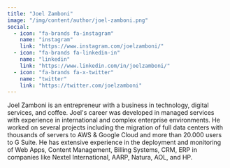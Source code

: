 ```yaml
---
title: "Joel Zamboni"
image: "/img/content/author/joel-zamboni.png"
social:
  - icon: "fa-brands fa-instagram"
    name: "instagram"
    link: "https://www.instagram.com/joelzamboni/"
  - icon: "fa-brands fa-linkedin-in"
    name: "linkedin"
    link: "https://www.linkedin.com/in/joelzamboni/"
  - icon: "fa-brands fa-x-twitter"
    name: "twitter"
    link: "https://twitter.com/joelzamboni"
---
```


Joel Zamboni is an entrepreneur with a business in technology, digital services, and coffee. Joel's career was developed
in managed services with experience in international and complex enterprise environments. He worked on several projects
including the migration of full data centers with thousands of servers to AWS & Google Cloud and more than 20.000 users
to G Suite. He has extensive experience in the deployment and monitoring of Web Apps, Content Management, Billing
Systems, CRM, ERP in companies like Nextel International, AARP, Natura, AOL, and HP.